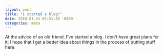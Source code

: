 ```yaml
---
layout: post
title: "i started a blog!"
date: 2018-01-31 07:51:39 -0500
categories: meta
---
```


At the advice of an old friend, I've started a blog. I don't have
great plans for it; I hope that I get a better idea about things in
the process of putting stuff here.